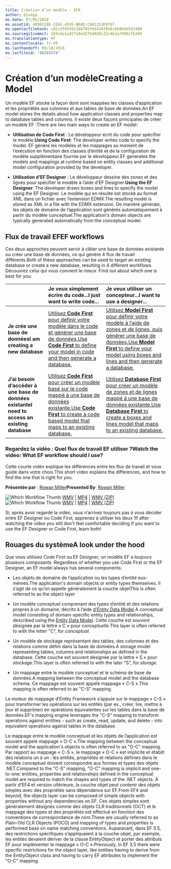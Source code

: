 ```yaml
---
title: Création d’un modèle - EF6
author: divega
ms.date: 07/05/2018
ms.assetid: 4890228E-CEA1-4595-B8AD-CA81253F8767
ms.openlocfilehash: c02cdf0550116b703fb6436f8b0c6b064b5d1408
ms.sourcegitcommit: 269c8a1a457a9ad27b4026c22c4b1a76991fb360
ms.translationtype: HT
ms.contentlocale: fr-FR
ms.lasthandoff: 09/18/2018
ms.locfileid: "46283574"
---
```

# <a name="creating-a-model"></a><span data-ttu-id="8ee5d-102">Création d’un modèle</span><span class="sxs-lookup"><span data-stu-id="8ee5d-102">Creating a Model</span></span>

<span data-ttu-id="8ee5d-103">Un modèle EF stocke la façon dont sont mappées les classes d’application et les propriétés aux colonnes et aux tables de base de données.</span><span class="sxs-lookup"><span data-stu-id="8ee5d-103">An EF model stores the details about how application classes and properties map to database tables and columns.</span></span> <span data-ttu-id="8ee5d-104">Il existe deux façons principales de créer un modèle EF :</span><span class="sxs-lookup"><span data-stu-id="8ee5d-104">There are two main ways to create an EF model:</span></span>

- <span data-ttu-id="8ee5d-105">**Utilisation de Code First** : Le développeur écrit du code pour spécifier le modèle.</span><span class="sxs-lookup"><span data-stu-id="8ee5d-105">**Using Code First**: The developer writes code to specify the model.</span></span> <span data-ttu-id="8ee5d-106">EF génère les modèles et les mappages au moment de l’exécution en fonction des classes d’entité et de la configuration de modèle supplémentaire fournie par le développeur.</span><span class="sxs-lookup"><span data-stu-id="8ee5d-106">EF generates the models and mappings at runtime based on entity classes and additional model configuration provided by the developer.</span></span>

- <span data-ttu-id="8ee5d-107">**Utilisation d’EF Designer** : Le développeur dessine des zones et des lignes pour spécifier le modèle à l’aide d’EF Designer.</span><span class="sxs-lookup"><span data-stu-id="8ee5d-107">**Using the EF Designer**: The developer draws boxes and lines to specify the model using the EF Designer.</span></span> <span data-ttu-id="8ee5d-108">Le modèle qui en résulte est stocké au format XML dans un fichier avec l’extension EDMX.</span><span class="sxs-lookup"><span data-stu-id="8ee5d-108">The resulting model is stored as XML in a file with the EDMX extension.</span></span> <span data-ttu-id="8ee5d-109">De manière générale, les objets de domaine de l’application sont générés automatiquement à partir du modèle conceptuel.</span><span class="sxs-lookup"><span data-stu-id="8ee5d-109">The application's domain objects are typically generated automatically from the conceptual model.</span></span>

## <a name="ef-workflows"></a><span data-ttu-id="8ee5d-110">Flux de travail EF</span><span class="sxs-lookup"><span data-stu-id="8ee5d-110">EF workflows</span></span>

<span data-ttu-id="8ee5d-111">Ces deux approches peuvent servir à cibler une base de données existante ou créer une base de données, ce qui génère 4 flux de travail différents.</span><span class="sxs-lookup"><span data-stu-id="8ee5d-111">Both of these approaches can be used to target an existing database or create a new database, resulting in 4 different workflows.</span></span>
<span data-ttu-id="8ee5d-112">Découvrez celui qui vous convient le mieux :</span><span class="sxs-lookup"><span data-stu-id="8ee5d-112">Find out about which one is best for you:</span></span>  

|                                           | <span data-ttu-id="8ee5d-113">Je veux simplement écrire du code...</span><span class="sxs-lookup"><span data-stu-id="8ee5d-113">I just want to write code...</span></span>                                                                                                                   | <span data-ttu-id="8ee5d-114">Je veux utiliser un concepteur...</span><span class="sxs-lookup"><span data-stu-id="8ee5d-114">I want to use a designer...</span></span>                                                                                                                        |
|:------------------------------------------|:-----------------------------------------------------------------------------------------------------------------------------------------------|:---------------------------------------------------------------------------------------------------------------------------------------------------|
| <span data-ttu-id="8ee5d-115">**Je crée une base de données**</span><span class="sxs-lookup"><span data-stu-id="8ee5d-115">**I am creating a new database**</span></span>          | [<span data-ttu-id="8ee5d-116">Utilisez **Code First** pour définir votre modèle dans le code et générer une base de données.</span><span class="sxs-lookup"><span data-stu-id="8ee5d-116">Use **Code First** to define your model in code and then generate a database.</span></span>](~/ef6/modeling/code-first/workflows/new-database.md)           | [<span data-ttu-id="8ee5d-117">Utilisez **Model First** pour définir votre modèle à l’aide de zones et de lignes, puis générer une base de données.</span><span class="sxs-lookup"><span data-stu-id="8ee5d-117">Use **Model First** to define your model using boxes and lines and then generate a database.</span></span>](~/ef6/modeling/designer/workflows/model-first.md)   |
| <span data-ttu-id="8ee5d-118">**J’ai besoin d’accéder à une base de données existante**</span><span class="sxs-lookup"><span data-stu-id="8ee5d-118">**I need to access an existing database**</span></span> | [<span data-ttu-id="8ee5d-119">Utilisez **Code First** pour créer un modèle basé sur le code mappé à une base de données existante.</span><span class="sxs-lookup"><span data-stu-id="8ee5d-119">Use **Code First** to create a code based model that maps to an existing database.</span></span>](~/ef6/modeling/code-first/workflows/existing-database.md) | [<span data-ttu-id="8ee5d-120">Utilisez **Database First** pour créer un modèle de zones et de lignes mappé à une base de données existante.</span><span class="sxs-lookup"><span data-stu-id="8ee5d-120">Use **Database First** to create a boxes and lines model that maps to an existing database.</span></span>](~/ef6/modeling/designer/workflows/database-first.md) |

### <a name="watch-the-video-what-ef-workflow-should-i-use"></a><span data-ttu-id="8ee5d-121">Regardez la vidéo : Quel flux de travail EF utiliser ?</span><span class="sxs-lookup"><span data-stu-id="8ee5d-121">Watch the video: What EF workflow should I use?</span></span>

<span data-ttu-id="8ee5d-122">Cette courte vidéo explique les différences entre les flux de travail et vous guide dans votre choix.</span><span class="sxs-lookup"><span data-stu-id="8ee5d-122">This short video explains the differences, and how to find the one that is right for you.</span></span>

<span data-ttu-id="8ee5d-123">**Présentée par** : [Rowan Miller](http://romiller.com/)</span><span class="sxs-lookup"><span data-stu-id="8ee5d-123">**Presented By**: [Rowan Miller](http://romiller.com/)</span></span>

<span data-ttu-id="8ee5d-124">![Which Workflow Thumb](../media/whichworkflow-thumb.png) [WMV](https://download.microsoft.com/download/8/F/8/8F81F4CD-3678-4229-8D79-0C63FFA3C595/HDI_ITPro_Technet_winvideo_ChoseYourWorkflow.wmv) | [MP4](https://download.microsoft.com/download/8/F/8/8F81F4CD-3678-4229-8D79-0C63FFA3C595/HDI_ITPro_Technet_mp4video_ChoseYourWorkflow.m4v) | [WMV (ZIP)](https://download.microsoft.com/download/8/F/8/8F81F4CD-3678-4229-8D79-0C63FFA3C595/HDI_ITPro_Technet_winvideo_ChoseYourWorkflow.zip)</span><span class="sxs-lookup"><span data-stu-id="8ee5d-124">![Which Workflow Thumb](../media/whichworkflow-thumb.png) [WMV](https://download.microsoft.com/download/8/F/8/8F81F4CD-3678-4229-8D79-0C63FFA3C595/HDI_ITPro_Technet_winvideo_ChoseYourWorkflow.wmv) | [MP4](https://download.microsoft.com/download/8/F/8/8F81F4CD-3678-4229-8D79-0C63FFA3C595/HDI_ITPro_Technet_mp4video_ChoseYourWorkflow.m4v) | [WMV (ZIP)](https://download.microsoft.com/download/8/F/8/8F81F4CD-3678-4229-8D79-0C63FFA3C595/HDI_ITPro_Technet_winvideo_ChoseYourWorkflow.zip)</span></span>

<span data-ttu-id="8ee5d-125">Si, après avoir regardé la vidéo, vous n’arrivez toujours pas à vous décider entre EF Designer ou Code First, apprenez à utiliser les deux !</span><span class="sxs-lookup"><span data-stu-id="8ee5d-125">If after watching the video you still don't feel comfortable deciding if you want to use the EF Designer or Code First, learn both!</span></span>

## <a name="a-look-under-the-hood"></a><span data-ttu-id="8ee5d-126">Rouages du système</span><span class="sxs-lookup"><span data-stu-id="8ee5d-126">A look under the hood</span></span>

<span data-ttu-id="8ee5d-127">Que vous utilisiez Code First ou EF Designer, un modèle EF a toujours plusieurs composants :</span><span class="sxs-lookup"><span data-stu-id="8ee5d-127">Regardless of whether you use Code First or the EF Designer, an EF model always has several components:</span></span>

- <span data-ttu-id="8ee5d-128">Les objets de domaine de l’application ou les types d’entité eux-mêmes.</span><span class="sxs-lookup"><span data-stu-id="8ee5d-128">The application's domain objects or entity types themselves.</span></span> <span data-ttu-id="8ee5d-129">Il s’agit de ce qu’on appelle généralement la couche objet</span><span class="sxs-lookup"><span data-stu-id="8ee5d-129">This is often referred to as the object layer</span></span>

- <span data-ttu-id="8ee5d-130">Un modèle conceptuel comprenant des types d’entité et des relations propres à un domaine, décrits à l’aide [d’Entity Data Model](~/ef6/resources/glossary.md#entity-data-model).</span><span class="sxs-lookup"><span data-stu-id="8ee5d-130">A conceptual model consisting of domain-specific entity types and relationships, described using the [Entity Data Model](~/ef6/resources/glossary.md#entity-data-model).</span></span> <span data-ttu-id="8ee5d-131">Cette couche est souvent désignée par la lettre « C » pour _conceptuelle_.</span><span class="sxs-lookup"><span data-stu-id="8ee5d-131">This layer is often referred to with the letter "C", for _conceptual_.</span></span>

- <span data-ttu-id="8ee5d-132">Un modèle de stockage représentant des tables, des colonnes et des relations comme défini dans la base de données.</span><span class="sxs-lookup"><span data-stu-id="8ee5d-132">A storage model representing tables, columns and relationships as defined in the database.</span></span> <span data-ttu-id="8ee5d-133">Cette couche est souvent désignée par la lettre « S » pour _stockage_.</span><span class="sxs-lookup"><span data-stu-id="8ee5d-133">This layer is often referred to with the later "S", for _storage_.</span></span>  

- <span data-ttu-id="8ee5d-134">Un mappage entre le modèle conceptuel et le schéma de base de données.</span><span class="sxs-lookup"><span data-stu-id="8ee5d-134">A mapping between the conceptual model and the database schema.</span></span> <span data-ttu-id="8ee5d-135">Ce mappage est souvent appelé mappage « C-S ».</span><span class="sxs-lookup"><span data-stu-id="8ee5d-135">This mapping is often referred to as "C-S" mapping.</span></span>

<span data-ttu-id="8ee5d-136">Le moteur de mappage d’Entity Framework s’appuie sur le mappage « C-S » pour transformer les opérations sur les entités (par ex., créer, lire, mettre à jour et supprimer) en opérations équivalentes sur les tables dans la base de données.</span><span class="sxs-lookup"><span data-stu-id="8ee5d-136">EF's mapping engine leverages the "C-S" mapping to transform operations against entities - such as create, read, update, and delete - into equivalent operations against tables in the database.</span></span>

<span data-ttu-id="8ee5d-137">Le mappage entre le modèle conceptuel et les objets de l’application est souvent appelé mappage « O-C ».</span><span class="sxs-lookup"><span data-stu-id="8ee5d-137">The mapping between the conceptual model and the application's objects is often referred to as "O-C" mapping.</span></span> <span data-ttu-id="8ee5d-138">Par rapport au mappage « C-S », le mappage « O-C » est implicite et établit des relations un à un : les entités, propriétés et relations définies dans le modèle conceptuel doivent correspondre aux formes et types des objets .NET.</span><span class="sxs-lookup"><span data-stu-id="8ee5d-138">Compared to the "C-S" mapping, "O-C" mapping is implicit and one-to-one: entities, properties and relationships defined in the conceptual model are required to match the shapes and types of the .NET objects.</span></span> <span data-ttu-id="8ee5d-139">À partir d’EF4 et version ultérieure, la couche objet peut contenir des objets simples avec des propriétés sans dépendance sur EF.</span><span class="sxs-lookup"><span data-stu-id="8ee5d-139">From EF4 and beyond, the objects layer can be composed of simple objects with properties without any dependencies on EF.</span></span> <span data-ttu-id="8ee5d-140">Ces objets simples sont généralement désignés comme des objets CLR traditionnels (OCT) et le mappage des types et des propriétés est effectué en fonction des conventions de correspondance de nom.</span><span class="sxs-lookup"><span data-stu-id="8ee5d-140">These are usually referred to as Plain-Old CLR Objects (POCO) and mapping of types and properties is performed base on name matching conventions.</span></span> <span data-ttu-id="8ee5d-141">Auparavant, dans EF 3.5, des restrictions spécifiques s’appliquaient à la couche objet, par exemple, les entités devaient dériver de la classe EntityObject et porter des attributs EF pour implémenter le mappage « O-C ».</span><span class="sxs-lookup"><span data-stu-id="8ee5d-141">Previously, in EF 3.5 there were specific restrictions for the object layer, like entities having to derive from the EntityObject class and having to carry EF attributes to implement the "O-C" mapping.</span></span>
